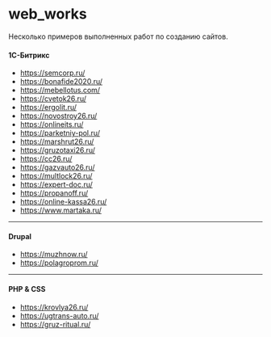 # web_works
Несколько примеров выполненных работ по созданию сайтов.

#### 1С-Битрикс
+ https://semcorp.ru/
+ https://bonafide2020.ru/
+ https://mebellotus.com/
+ https://cvetok26.ru/
+ https://ergolit.ru/
+ https://novostroy26.ru/
+ https://onlineits.ru/
+ https://parketniy-pol.ru/
+ https://marshrut26.ru/
+ https://gruzotaxi26.ru/
+ https://cc26.ru/
+ https://gazvauto26.ru/
+ https://multlock26.ru/
+ https://expert-doc.ru/
+ https://propanoff.ru/
+ https://online-kassa26.ru/
+ https://www.martaka.ru/

<hr>

#### Drupal
+ https://muzhnow.ru/
+ https://polagroprom.ru/

<hr>

#### PHP & CSS
+ https://krovlya26.ru/
+ https://ugtrans-auto.ru/
+ https://gruz-ritual.ru/
